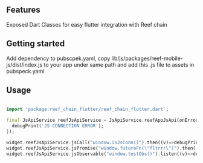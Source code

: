 ## Features

Exposed Dart Classes for easy flutter integration with Reef chain

## Getting started

Add dependency to pubscpek.yaml, copy lib/js/packages/reef-mobile-js/dist/index.js to your app under same path and add this .js file to assets in pubspeck.yaml

## Usage

```dart

import 'package:reef_chain_flutter/reef_chain_flutter.dart';

final JsApiService reefJsApiService = JsApiService.reefAppJsApi(onErrorCb: (){
  debugPrint('JS CONNECTION ERROR');
});

widget.reefJsApiService.jsCall("window.isJsConn()").then((v)=>debugPrint(v.toString()));
widget.reefJsApiService.jsPromise("window.futureFn(\"fltrrr\")").then((v)=>debugPrint(v.toString()));
widget.reefJsApiService.jsObservable("window.testObs()").listen((v)=>debugPrint(v.toString()));
```